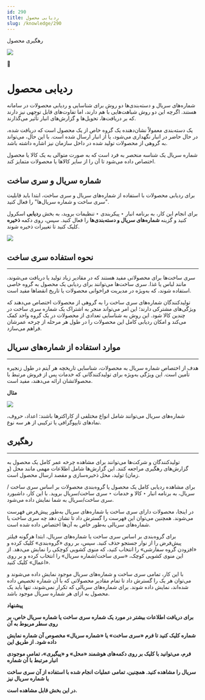 ```yaml
---
id: 290
title: ردیابی محصول
slug: /knowledge/290
---
```



 

رهگیری محصول

 

![](https://odoofarsi.com/web/image/4273?access_token=758ed00a-51be-44b6-a98e-ee34230ae391)

📖

# ردیابی محصول

شماره‌های سریال و دسته‌بندی‌ها دو روش برای شناسایی و ردیابی محصولات در سامانه هستند. اگرچه این دو روش شباهت‌هایی با هم دارند، اما تفاوت‌های قابل توجهی نیز دارند که بر دریافت‌ها، تحویل‌ها و گزارش‌های انبار تأثیر می‌گذارند.

یک دسته‌بندی معمولاً نشان‌دهنده یک گروه خاص از یک محصول است که دریافت شده، در حال حاضر در انبار نگهداری می‌شود، یا از انبار ارسال شده است. با این حال، می‌تواند به گروهی از محصولات تولید شده در داخل سازمان نیز اشاره داشته باشد.

شماره سریال یک شناسه منحصر به فرد است که به صورت متوالی به یک کالا یا محصول اختصاص داده می‌شود تا آن را از سایر کالاها یا محصولات متمایز کند.

## **شماره سریال و سری ساخت**

برای ردیابی محصولات با استفاده از شماره‌های سریال و سری ساخت، ابتدا باید قابلیت "سری ساخت و شماره سریال‌ها" را فعال کنید.

برای انجام این کار، به برنامه انبار ‣ پیکربندی ‣ تنظیمات بروید، به بخش **ردیابی** اسکرول کنید و گزینه **شماره‌های سریال و دسته‌بندی‌ها** را فعال کنید. سپس، روی دکمه **ذخیره** کلیک کنید تا تغییرات ذخیره شوند.

![](https://odoofarsi.com/web/image/5708-4f064fb7/image.png?access_token=3a3b8ed2-2f97-49b1-a857-78f80c7acc14)

## **نحوه استفاده سری ساخت**

---

سری ساخت‌ها برای محصولاتی مفید هستند که در مقادیر زیاد تولید یا دریافت می‌شوند، مانند لباس یا غذا. سری ساخت‌ها می‌توانند برای ردیابی یک محصول به گروه خاصی استفاده شوند، که به‌ویژه در مدیریت فراخوانی محصولات یا تاریخ انقضاها مفید است.

تولیدکنندگان شماره‌های سری ساخت را به گروهی از محصولات اختصاص می‌دهند که ویژگی‌های مشترکی دارند؛ این امر می‌تواند منجر به اشتراک یک شماره سری ساخت در چندین کالا شود. این روش به شناسایی تعدادی از محصولات در یک گروه واحد کمک می‌کند و امکان ردیابی کامل این محصولات را در طول هر مرحله از چرخه عمرشان فراهم می‌سازد.

## **موارد استفاده از شماره‌های سریال**

---

هدف از اختصاص شماره سریال به محصولات، شناسایی تاریخچه هر آیتم در طول زنجیره تأمین است. این ویژگی به‌ویژه برای تولیدکنندگانی که خدمات پس از فروش مرتبط با محصولاتشان ارائه می‌دهند، مفید است.

**مثال**

![](https://odoofarsi.com/web/image/5710-600ffce3/image.png?access_token=4a182645-7b37-43b2-9151-aea547de4cab)

شماره‌های سریال می‌توانند شامل انواع مختلفی از کاراکترها باشند: اعداد، حروف، نمادهای تایپوگرافی یا ترکیبی از هر سه نوع.

## **رهگیری**

---

تولیدکنندگان و شرکت‌ها می‌توانند برای مشاهده چرخه عمر کامل یک محصول به گزارش‌های رهگیری مراجعه کنند. این گزارش‌ها شامل اطلاعات مهمی مانند محل (و زمان) تولید، محل ذخیره‌سازی و مقصد ارسال محصول است.

برای مشاهده ردیابی کامل یک محصول یا گروه‌بندی محصولات بر اساس سری ساخت /سریال، به برنامه انبار ‣ کالا و خدمات ‣ سری ساخت/سریال بروید. با این کار، داشبورد سری ساخت/سریال به شما نمایش داده می‌شود.

در اینجا، محصولات دارای سری ساخت یا شماره‌های سریال به‌طور پیش‌فرض فهرست می‌شوند. همچنین می‌توان این فهرست را گسترش داد تا نشان دهد چه سری ساخت یا شماره‌های سریالی به‌طور خاص به آن‌ها اختصاص داده شده است.

برای گروه‌بندی بر اساس سری ساخت یا شماره‌های سریال، ابتدا هرگونه فیلتر پیش‌فرض را از نوار جستجو حذف کنید. سپس، بر روی «گروه‌بندی» کلیک کرده و «افزودن گروه سفارشی» را انتخاب کنید، که منوی کشویی کوچکی را نمایش می‌دهد. از این منوی کشویی کوچک، «سری ساخت/شماره سریال» را انتخاب کرده و بر روی «اعمال» کلیک کنید.

با این کار، تمامی سری ساخت و شماره‌های سریال موجود نمایش داده می‌شوند و می‌توان هر یک را گسترش داد تا تمام مقادیر محصولاتی که با آن شماره تخصیص داده شده‌اند، نمایش داده شوند. برای شماره‌های سریالی که تکرار نمی‌شوند، تنها باید یک محصول به ازای هر شماره سریال موجود باشد.

**پیشنهاد**

**برای دریافت اطلاعات بیشتر در مورد یک شماره سری ساخت یا شماره سریال خاص، بر روی سطر مربوط به آن**

**شماره کلیک کنید تا فرم «سری ساخت» یا «شماره سریال» مخصوص آن شماره نمایش داده شود. از طریق این**

**فرم، می‌توانید با کلیک بر روی دکمه‌های هوشمند «محل» و «پیگیری»، تمامی موجودی انبار مرتبط با آن شماره**

**سریال را مشاهده کنید. همچنین، تمامی عملیات انجام شده با استفاده از آن سری ساخت یا شماره سریال نیز**

**در این بخش قابل مشاهده است.**